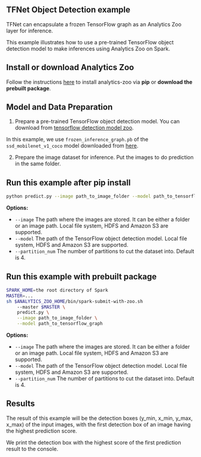 ## TFNet Object Detection example

TFNet can encapsulate a frozen TensorFlow graph as an Analytics Zoo layer for inference.

This example illustrates how to use a pre-trained TensorFlow object detection model
to make inferences using Analytics Zoo on Spark.

## Install or download Analytics Zoo
Follow the instructions [here](https://analytics-zoo.github.io/master/#PythonUserGuide/install/) to install analytics-zoo via __pip__ or __download the prebuilt package__.

## Model and Data Preparation
1. Prepare a pre-trained TensorFlow object detection model. You can download from [tensorflow detection model zoo](https://github.com/tensorflow/models/blob/master/research/object_detection/g3doc/detection_model_zoo.md).

In this example, we use `frozen_inference_graph.pb` of the `ssd_mobilenet_v1_coco` model downloaded from [here](http://download.tensorflow.org/models/object_detection/ssd_mobilenet_v1_coco_2017_11_17.tar.gz).

2. Prepare the image dataset for inference. Put the images to do prediction in the same folder.


## Run this example after pip install
```bash
python predict.py --image path_to_image_folder --model path_to_tensorflow_graph
```

__Options:__
* `--image` The path where the images are stored. It can be either a folder or an image path. Local file system, HDFS and Amazon S3 are supported.
* `--model` The path of the TensorFlow object detection model. Local file system, HDFS and Amazon S3 are supported.
* `--partition_num` The number of partitions to cut the dataset into. Default is 4.

## Run this example with prebuilt package
```bash
SPARK_HOME=the root directory of Spark
MASTER=...
sh $ANALYTICS_ZOO_HOME/bin/spark-submit-with-zoo.sh
    --master $MASTER \
    predict.py \
    --image path_to_image_folder \
    --model path_to_tensorflow_graph
```

__Options:__
* `--image` The path where the images are stored. It can be either a folder or an image path. Local file system, HDFS and Amazon S3 are supported.
* `--model` The path of the TensorFlow object detection model. Local file system, HDFS and Amazon S3 are supported.
* `--partition_num` The number of partitions to cut the dataset into. Default is 4.

## Results
The result of this example will be the detection boxes (y_min, x_min, y_max, x_max) of the input images, with the first detection box of an image having the highest prediction score.

We print the detection box with the highest score of the first prediction result to the console.

